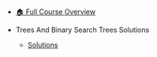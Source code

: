 - [🏠 Full Course Overview](/README)


- Trees And Binary Search Trees   Solutions
  - [Solutions](./Solutions.md "Solutions")
